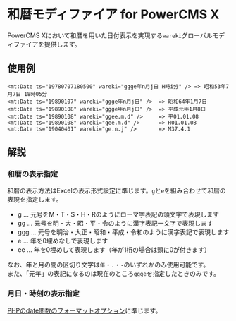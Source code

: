 # 和暦モディファイア for PowerCMS X

PowerCMS Xにおいて和暦を用いた日付表示を実現する`wareki`グローバルモディファイアを提供します。

## 使用例

```
<mt:Date ts="19780707180500" wareki="ggge年n月j日 H時i分" /> => 昭和53年7月7日 18時05分
<mt:Date ts="19890107" wareki="ggge年n月j日" />  => 昭和64年1月7日
<mt:Date ts="19890108" wareki="ggge年n月j日" />  => 平成元年1月8日
<mt:Date ts="19890108" wareki="ggee.m.d" />     => 平01.01.08
<mt:Date ts="19890108" wareki="gee.m.d" />      => H01.01.08
<mt:Date ts="19040401" wareki="ge.n.j" />       => M37.4.1
```

## 解説

### 和暦の表示指定

和暦の表示方法はExcelの表示形式設定に準じます。`g`と`e`を組み合わせて和暦の表現を指定します。

- g ... 元号をM・T・S・H・Rのようにローマ字表記の頭文字で表現します
- gg ... 元号を明・大・昭・平・令のように漢字表記一文字で表現します
- ggg ... 元号を明治・大正・昭和・平成・令和のように漢字表記で表現します
- e ... 年を0埋めなしで表現します
- ee ... 年を0埋めして表現します（年が1桁の場合は頭に0が付きます）

なお、年と月の間の区切り文字は`年`・`.`・`-`のいずれかのみ使用可能です。  
また、「元年」の表記になるのは現在のところ`ggge`を指定したときのみです。

### 月日・時刻の表示指定

[PHPのdate関数のフォーマットオプション](http://php.net/manual/ja/function.date.php)に準じます。
